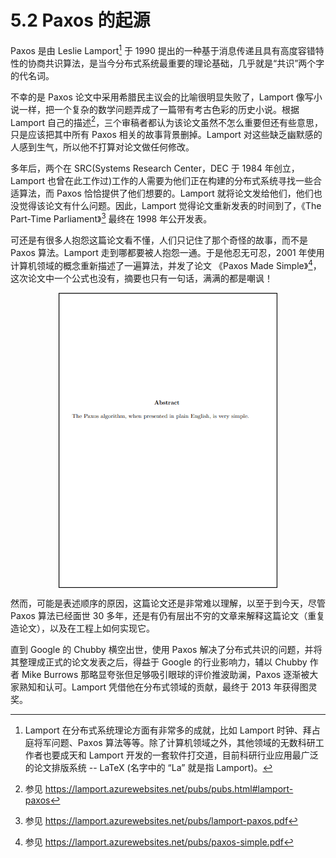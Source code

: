 # 5.2 Paxos 的起源

Paxos 是由 Leslie Lamport[^1] 于 1990 提出的一种基于消息传递且具有高度容错特性的协商共识算法，是当今分布式系统最重要的理论基础，几乎就是“共识”两个字的代名词。

不幸的是 Paxos 论文中采用希腊民主议会的比喻很明显失败了，Lamport 像写小说一样，把一个复杂的数学问题弄成了一篇带有考古色彩的历史小说。根据 Lamport 自己的描述[^2]，三个审稿者都认为该论文虽然不怎么重要但还有些意思，只是应该把其中所有 Paxos 相关的故事背景删掉。Lamport 对这些缺乏幽默感的人感到生气，所以他不打算对论文做任何修改。

多年后，两个在 SRC(Systems Research Center，DEC 于 1984 年创立，Lamport 也曾在此工作过)工作的人需要为他们正在构建的分布式系统寻找一些合适算法，而 Paxos 恰恰提供了他们想要的。Lamport 就将论文发给他们，他们也没觉得该论文有什么问题。因此，Lamport 觉得论文重新发表的时间到了，《The Part-Time Parliament》[^3] 最终在 1998 年公开发表。

可还是有很多人抱怨这篇论文看不懂，人们只记住了那个奇怪的故事，而不是 Paxos 算法。Lamport 走到哪都要被人抱怨一通。于是他忍无可忍，2001 年使用计算机领域的概念重新描述了一遍算法，并发了论文 《Paxos Made Simple》[^4]，这次论文中一个公式也没有，摘要也只有一句话，满满的都是嘲讽！

<div  align="center">
	<img src="../assets/paxos.png" width = "350"  align=center />
</div>

然而，可能是表述顺序的原因，这篇论文还是非常难以理解，以至于到今天，尽管 Paxos 算法已经面世 30 多年，还是有仍有层出不穷的文章来解释这篇论文（重复造论文），以及在工程上如何实现它。

直到 Google 的 Chubby 横空出世，使用 Paxos 解决了分布式共识的问题，并将其整理成正式的论文发表之后，得益于 Google 的行业影响力，辅以 Chubby 作者 Mike Burrows 那略显夸张但足够吸引眼球的评价推波助澜，Paxos 逐渐被大家熟知和认可。Lamport 凭借他在分布式领域的贡献，最终于 2013 年获得图灵奖。

[^1]: Lamport 在分布式系统理论方面有非常多的成就，比如 Lamport 时钟、拜占庭将军问题、Paxos 算法等等。除了计算机领域之外，其他领域的无数科研工作者也要成天和 Lamport 开发的一套软件打交道，目前科研行业应用最广泛的论文排版系统 --  LaTeX (名字中的 “La” 就是指 Lamport)。
[^2]: 参见 https://lamport.azurewebsites.net/pubs/pubs.html#lamport-paxos
[^3]: 参见 https://lamport.azurewebsites.net/pubs/lamport-paxos.pdf
[^4]: 参见 https://lamport.azurewebsites.net/pubs/paxos-simple.pdf